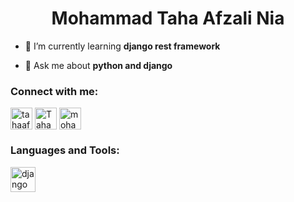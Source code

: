 <h1 align="center">Mohammad Taha Afzali Nia</h1>

- 🌱 I’m currently learning **django rest framework**

- 💬 Ask me about **python and django**


<h3 align="left">Connect with me:</h3>
<p align="left">
<a href="https://fb.com/tahaafzaly" target="blank"><img align="center" src="https://cdn.iconscout.com/icon/free/png-512/free-facebook-2038471-1718509.png?f=webp&w=256" alt="tahaafzaly" height="35" width="35" /></a>
<a href="https://t.me/mohammadtahaafzalinia" target="blank"><img align="center" src="https://cdn.iconscout.com/icon/free/png-512/free-telegram-3-226554.png?f=webp&w=256" alt="Taham34" height="35" width="35" /></a>
<a href="https://stackoverflow.com/users/24880523/mohammad-taha-afzali-nia" target="blank"><img align="center" src="https://raw.githubusercontent.com/rahuldkjain/github-profile-readme-generator/master/src/images/icons/Social/stack-overflow.svg" alt="mohammad-taha-afzali-nia" height="35" width="35" /></a>  
</p>

<h3 align="left">Languages and Tools:</h3>
<p align="left"> <a href="https://www.djangoproject.com/" target="_blank" rel="noreferrer"> <img src="https://cdn.worldvectorlogo.com/logos/django.svg" alt="django" width="40" height="40"/>

